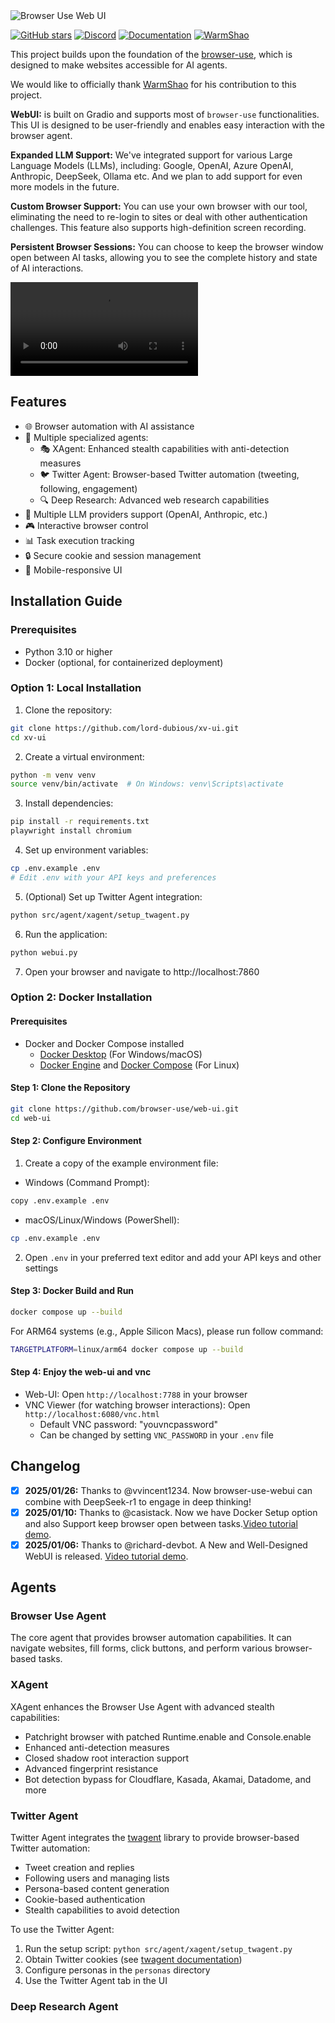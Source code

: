 <img src="./assets/web-ui.png" alt="Browser Use Web UI" width="full"/>

<br/>

[![GitHub stars](https://img.shields.io/github/stars/browser-use/web-ui?style=social)](https://github.com/browser-use/web-ui/stargazers)
[![Discord](https://img.shields.io/discord/1303749220842340412?color=7289DA&label=Discord&logo=discord&logoColor=white)](https://link.browser-use.com/discord)
[![Documentation](https://img.shields.io/badge/Documentation-📕-blue)](https://docs.browser-use.com)
[![WarmShao](https://img.shields.io/twitter/follow/warmshao?style=social)](https://x.com/warmshao)

This project builds upon the foundation of the [browser-use](https://github.com/browser-use/browser-use), which is designed to make websites accessible for AI agents.

We would like to officially thank [WarmShao](https://github.com/warmshao) for his contribution to this project.

**WebUI:** is built on Gradio and supports most of `browser-use` functionalities. This UI is designed to be user-friendly and enables easy interaction with the browser agent.

**Expanded LLM Support:** We've integrated support for various Large Language Models (LLMs), including: Google, OpenAI, Azure OpenAI, Anthropic, DeepSeek, Ollama etc. And we plan to add support for even more models in the future.

**Custom Browser Support:** You can use your own browser with our tool, eliminating the need to re-login to sites or deal with other authentication challenges. This feature also supports high-definition screen recording.

**Persistent Browser Sessions:** You can choose to keep the browser window open between AI tasks, allowing you to see the complete history and state of AI interactions.

<video src="https://github.com/user-attachments/assets/56bc7080-f2e3-4367-af22-6bf2245ff6cb" controls="controls">Your browser does not support playing this video!</video>

## Features

- 🌐 Browser automation with AI assistance
- 🤖 Multiple specialized agents:
  - 🎭 XAgent: Enhanced stealth capabilities with anti-detection measures
  - 🐦 Twitter Agent: Browser-based Twitter automation (tweeting, following, engagement)
  - 🔍 Deep Research: Advanced web research capabilities
- 🧠 Multiple LLM providers support (OpenAI, Anthropic, etc.)
- 🎮 Interactive browser control
- 📊 Task execution tracking
- 🔒 Secure cookie and session management
- 📱 Mobile-responsive UI

## Installation Guide

### Prerequisites

- Python 3.10 or higher
- Docker (optional, for containerized deployment)

### Option 1: Local Installation

1. Clone the repository:
```bash
git clone https://github.com/lord-dubious/xv-ui.git
cd xv-ui
```

2. Create a virtual environment:
```bash
python -m venv venv
source venv/bin/activate  # On Windows: venv\Scripts\activate
```

3. Install dependencies:
```bash
pip install -r requirements.txt
playwright install chromium
```

4. Set up environment variables:
```bash
cp .env.example .env
# Edit .env with your API keys and preferences
```

5. (Optional) Set up Twitter Agent integration:
```bash
python src/agent/xagent/setup_twagent.py
```

6. Run the application:
```bash
python webui.py
```

7. Open your browser and navigate to http://localhost:7860

### Option 2: Docker Installation

#### Prerequisites
- Docker and Docker Compose installed
  - [Docker Desktop](https://www.docker.com/products/docker-desktop/) (For Windows/macOS)
  - [Docker Engine](https://docs.docker.com/engine/install/) and [Docker Compose](https://docs.docker.com/compose/install/) (For Linux)

#### Step 1: Clone the Repository
```bash
git clone https://github.com/browser-use/web-ui.git
cd web-ui
```

#### Step 2: Configure Environment
1. Create a copy of the example environment file:
- Windows (Command Prompt):
```bash
copy .env.example .env
```
- macOS/Linux/Windows (PowerShell):
```bash
cp .env.example .env
```
2. Open `.env` in your preferred text editor and add your API keys and other settings

#### Step 3: Docker Build and Run
```bash
docker compose up --build
```
For ARM64 systems (e.g., Apple Silicon Macs), please run follow command:
```bash
TARGETPLATFORM=linux/arm64 docker compose up --build
```

#### Step 4: Enjoy the web-ui and vnc
- Web-UI: Open `http://localhost:7788` in your browser
- VNC Viewer (for watching browser interactions): Open `http://localhost:6080/vnc.html`
  - Default VNC password: "youvncpassword"
  - Can be changed by setting `VNC_PASSWORD` in your `.env` file

## Changelog
- [x] **2025/01/26:** Thanks to @vvincent1234. Now browser-use-webui can combine with DeepSeek-r1 to engage in deep thinking!
- [x] **2025/01/10:** Thanks to @casistack. Now we have Docker Setup option and also Support keep browser open between tasks.[Video tutorial demo](https://github.com/browser-use/web-ui/issues/1#issuecomment-2582511750).
- [x] **2025/01/06:** Thanks to @richard-devbot. A New and Well-Designed WebUI is released. [Video tutorial demo](https://github.com/warmshao/browser-use-webui/issues/1#issuecomment-2573393113).

## Agents

### Browser Use Agent
The core agent that provides browser automation capabilities. It can navigate websites, fill forms, click buttons, and perform various browser-based tasks.

### XAgent
XAgent enhances the Browser Use Agent with advanced stealth capabilities:
- Patchright browser with patched Runtime.enable and Console.enable
- Enhanced anti-detection measures
- Closed shadow root interaction support
- Advanced fingerprint resistance
- Bot detection bypass for Cloudflare, Kasada, Akamai, Datadome, and more

### Twitter Agent
Twitter Agent integrates the [twagent](https://github.com/lord-dubious/twagent) library to provide browser-based Twitter automation:
- Tweet creation and replies
- Following users and managing lists
- Persona-based content generation
- Cookie-based authentication
- Stealth capabilities to avoid detection

To use the Twitter Agent:
1. Run the setup script: `python src/agent/xagent/setup_twagent.py`
2. Obtain Twitter cookies (see [twagent documentation](https://github.com/lord-dubious/twagent))
3. Configure personas in the `personas` directory
4. Use the Twitter Agent tab in the UI

### Deep Research Agent
<!-- ... rest of the existing content ... -->
